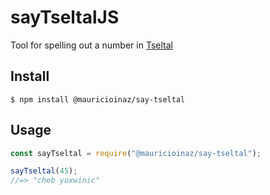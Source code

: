 # sayTseltalJS
Tool for spelling out a number in [Tseltal](https://en.wikipedia.org/wiki/Tzeltal_language)

## Install
```
$ npm install @mauricioinaz/say-tseltal
```

## Usage
```js
const sayTseltal = require("@mauricioinaz/say-tseltal");

sayTseltal(45);
//=> "cheb yoxwinic"
```
